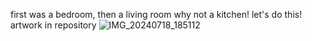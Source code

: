 first was a bedroom, then a living room
why not a kitchen! let's do this! 
artwork in repository 
![IMG_20240718_185112](https://github.com/user-attachments/assets/f68e8ff8-4623-4d6d-a9ed-37a161bb9972)


